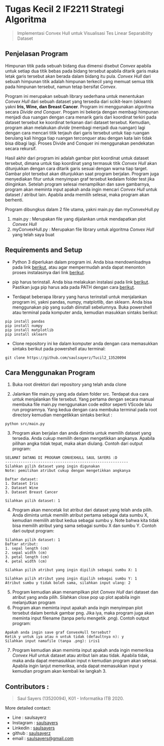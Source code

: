 # Tugas Kecil 2 IF2211 Strategi Algoritma
> Implementasi Convex Hull untuk Visualisasi Tes Linear Separability Dataset 

## Penjelasan Program
Himpunan titik pada sebuah bidang dua dimensi disebut _Convex_ apabila untuk setiap dua titik bebas pada bidang tersebut apabila ditarik garis maka letak garis tersebut akan berada dalam bidang itu pula. _Convex Hull_ dari sebuah himpunan titik adalah himpunan terkecil yang memuat semua titik pada himpunan tersebut, namun tetap bersifat _Convex_.

Program ini merupakan sebuah library sederhana untuk menentukan _Convex Hull_ dari sebuah dataset yang tersedia dari scikit-learn (sklearn) yakni **Iris, Wine, dan Breast Cancer**. Program ini menggunakan algoritma secara *Divide and Conquer*. Progam ini bekerja dengan membagi himpunan menjadi dua ruangan dengan cara menarik garis dari koordinat terkiri pada dataset tersebut ke koordinat terkanan dari dataset tersebut. Kemudian, program akan melakukan *divide* (membagi menjadi dua ruangan) lagi dengan cara mencari titik terjauh dari garis tersebut untuk tiap ruangan berulang kali hingga tiap ruangan ter*conquer* atau dengan kata lain tidak bisa dibagi lagi. Proses Divide and Conquer ini menggunakan pendekatan secara rekursif.

Hasil akhir dari program ini adalah gambar plot koordinat untuk dataset tersebut, dimana untuk tiap koordinat yang termasuk titik *Convex Hull* akan ditunjukkan dengan cara ditarik garis sesuai dengan warna tiap target. Gambar plot tersebut akan ditunjukkan saat program berjalan. Program juga menyediakan fitur untuk menyimpan graf tersebut kedalam folder test jika diinginkan. Setelah program selesai menampilkan dan save gambarnya, program akan meminta input apakah anda ingin mencari *Convex Hull* untuk dataset / atribut lain. Apabila anda memilih selesai, maka program akan berhenti.

Program dibungkus dalam 2 file utama, yakni main.py dan myConvexHull.py
1. main.py : Merupakan file yang dijalankan untuk mendapatkan plot *Convex Hull*
2. myConvexHull.py : Merupakan file library untuk algoritma *Convex Hull* yang telah saya buat

## Requirements and Setup
- Python 3 diperlukan dalam program ini. Anda bisa mendownloadnya pada link <a href="http://www.python.org/downloads/">berikut</a>, atau agar mempermudah anda dapat menonton proses instalasinya dari link <a href="https://www.youtube.com/watch?v=Kn1HF3oD19c">berikut</a>.

- pip harus terinstall. Anda bisa melakukan instalasi pada link <a href="https://pip.pypa.io/en/stable/installation/">berikut</a>. Pastikan juga pip harus ada pada PATH dengan cara <a href="https://www.youtube.com/watch?v=UTUlp6L2zkw">berikut</a>.

- Terdapat beberapa library yang harus terinstall untuk menjalankan program ini, yakni pandas, numpy, matplotlib, dan sklearn. Anda bisa menggunakan pip yang sudah diinstall sebelumnya. Buka powershell atau terminal pada komputer anda, kemudian masukkan sintaks berikut: 
```
pip install pandas
pip install numpy
pip install matplotlib
pip install sklearn
```

- Clone repository ini ke dalam komputer anda dengan cara memasukkan sintaks berikut pada powershell atau terminal:
```
git clone https://github.com/saulsayerz/Tucil2_13520094
```

## Cara Menggunakan Program
1. Buka root direktori dari repository yang telah anda clone

2. Jalankan file main.py yang ada dalam folder src. Terdapat dua cara untuk menjalankan file tersebut. Yang pertama dengan secara manual membuka file main.py menggunakan code editor seperti VScode lalu run programnya. Yang kedua dengan cara membuka terminal pada root directory kemudian mengetikkan sintaks berikut :
```
python src/main.py
```
3. Program akan berjalan dan anda diminta untuk memilih dataset yang tersedia. Anda cukup memilih dengan mengetikkan angkanya. Apabila pilihan angka tidak tepat, maka akan diulang. Contoh dari output program:
```
SELAMAT DATANG DI PROGRAM CONVEXHULL SAUL SAYERS :D
--------------------------------------------------------
Silahkan pilih dataset yang ingin digunakan
Note: pemilihan atribut cukup dengan mengetikkan angkanya

Daftar dataset:
1. Dataset Iris
2. Dataset Wine
3. Dataset Breast Cancer

Silahkan pilih dataset: 1
```

4. Program akan mencetak list atribut dari dataset yang telah anda pilih. Anda diminta untuk memilih atribut pertama sebagai data sumbu X, kemudian memilih atribut kedua sebagai sumbu y. Note bahwa kita tidak bisa memilih atribut yang sama sebagai sumbu X dan sumbu Y. Contoh dari output program:
```
Silahkan pilih dataset: 1
Daftar atribut:
1. sepal length (cm)
2. sepal width (cm)
3. petal length (cm)
4. petal width (cm)

Silahkan pilih atribut yang ingin dipilih sebagai sumbu X: 1

Silahkan pilih atribut yang ingin dipilih sebagai sumbu Y: 1
Atribut sumbu y tidak boleh sama, silahkan input ulang: 2
```
5. Program kemudian akan menampilkan plot *Convex Hull* dari dataset dan atribut yang anda pilih. Silahkan close pop up plot apabila ingin melanjutkan program
6. Program akan meminta input apakah anda ingin menyimpan plot tersebut dalam bentuk gambar png. Jika iya, maka program juga akan meminta input filename (tanpa perlu mengetik .png). Contoh output program:
```
Apakah anda ingin save graf ConvexHull tersebut? 
Ketik y untuk iya atau n untuk tidak (defaultnya n): y
Silahkan input namafile (tanpa .png): iris1
```
7. Program kemudian akan meminta input apakah anda ingin memeriksa *Convex Hull* untuk dataset atau atribut lain atau tidak. Apabila tidak, maka anda dapat memasukkan input n kemudian program akan selesai. Apabila ingin lanjut memeriksa, anda dapat memasukkan input y kemudian program akan kembali ke langkah 3.

## Contributors :
> Saul Sayers (13520094), K01 - Informatika ITB 2020. 

More detailed contact: 
- Line : saulsayerz
- Instagram : <a href="https://www.instagram.com/saulsayers/?hl=en">saulsayers</a> 
- Linkedin : <a href="https://www.linkedin.com/in/saulsayers/?originalSubdomain=id">saulsayers</a>
- github : <a href="https://github.com/saulsayerz">saulsayerz</a>
- email : saulsayers@gmail.com
